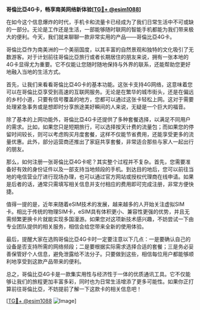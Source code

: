 **哥倫比亞4G卡，畅享南美网络新体验[[TG💪+ @esim1088](https://t.me/s/esim1088)]**

在如今这个信息爆炸的时代，手机卡和流量卡已经成为了我们日常生活中不可或缺的一部分。无论是工作还是生活，一部能够随时联网的智能手机都能为我们带来极大的便利。今天，我们就来聊聊一款非常实用的产品——哥倫比亞4G卡。

哥倫比亞作为南美洲的一个美丽国度，以其丰富的自然景观和独特的文化吸引了无数游客。对于计划前往哥倫比亞旅行或者长期居住的朋友来说，拥有一张本地的4G卡显得尤为重要。它不仅能让您随时随地保持与外界的联系，还能帮助您更好地融入当地的生活方式。

首先，让我们来看看哥倫比亞4G卡的基本功能。这张卡支持4G网络，这意味着您可以在哥倫比亞享受到高速的互联网服务。无论是在繁华的城市街头，还是在偏远的乡村小道，只要有信号覆盖的地方，您都可以通过这张卡轻松上网。这对于需要处理紧急事务或是想即时分享旅途美好瞬间的人来说，无疑是一个巨大的福音。

除了基本的上网功能外，哥倫比亞4G卡还提供了多种套餐选择，以满足不同用户的需求。比如，如果您只是短期旅行，可以选择按天计费的流量包；而如果您的停留时间较长，则可以考虑购买月度套餐，这样不仅能节省费用，还能享受更多的流量优惠。此外，部分运营商还推出了家庭共享套餐，非常适合那些与家人一起出行的朋友。

那么，如何注册一张哥倫比亞4G卡呢？其实整个过程并不复杂。首先，您需要准备好有效的身份证件以及一部支持当地频段的手机。到达目的地后，您可以前往当地的电信营业厅进行现场办理，也可以通过官方网站或授权代理商在线申请。如果是后者的话，通常只需填写相关信息并支付相应的费用即可完成注册，非常方便快捷。

值得一提的是，近年来随着eSIM技术的发展，越来越多的人开始关注虚拟SIM卡。相比于传统的物理SIM卡，eSIM具有体积更小、兼容性更强的优势，并且无需频繁更换卡片就能实现多国漫游。如果您对这项新技术感兴趣，不妨尝试一下由专业团队提供的相关服务，相信会给您带来全新的使用体验。

最后，提醒大家在选购哥倫比亞4G卡时一定要注意以下几点：一是要确认自己的设备是否支持所需的网络频段；二是要根据实际需求选择合适的套餐；三是务必妥善保管好个人信息，避免泄露给不法分子。只要做到这些，相信每位用户都能够顺利地享受到这款产品带来的便利。

总之，哥倫比亞4G卡是一款集实用性与经济性于一体的优质通讯工具。它不仅能够让我们的旅程更加丰富多彩，同时也为日常生活增添了更多可能性。如果你正打算前往哥倫比亞，不妨提前了解一下这款卡的相关信息吧！

[[TG💪+ @esim1088](https://t.me/s/esim1088) ![Image](https://i.postimg.cc/4NQfJmqS/Snipaste-2025-05-13-00-14-12.png)]